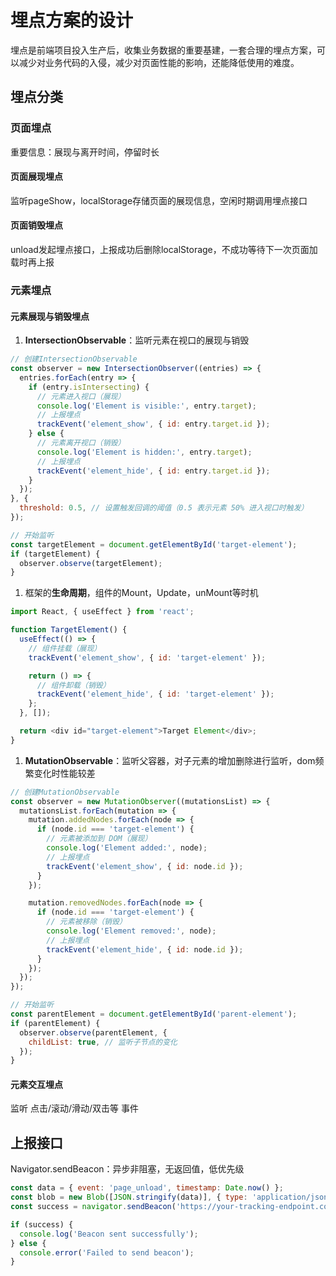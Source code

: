 # 埋点方案的设计

埋点是前端项目投入生产后，收集业务数据的重要基建，一套合理的埋点方案，可以减少对业务代码的入侵，减少对页面性能的影响，还能降低使用的难度。

## 埋点分类

### 页面埋点

重要信息：展现与离开时间，停留时长

#### 页面展现埋点

监听pageShow，localStorage存储页面的展现信息，空闲时期调用埋点接口

#### 页面销毁埋点

unload发起埋点接口，上报成功后删除localStorage，不成功等待下一次页面加载时再上报

### 元素埋点

#### 元素展现与销毁埋点

1. **IntersectionObservable**：监听元素在视口的展现与销毁

```JavaScript
// 创建IntersectionObservable
const observer = new IntersectionObserver((entries) => {
  entries.forEach(entry => {
    if (entry.isIntersecting) {
      // 元素进入视口（展现）
      console.log('Element is visible:', entry.target);
      // 上报埋点
      trackEvent('element_show', { id: entry.target.id });
    } else {
      // 元素离开视口（销毁）
      console.log('Element is hidden:', entry.target);
      // 上报埋点
      trackEvent('element_hide', { id: entry.target.id });
    }
  });
}, {
  threshold: 0.5, // 设置触发回调的阈值（0.5 表示元素 50% 进入视口时触发）
});

// 开始监听
const targetElement = document.getElementById('target-element');
if (targetElement) {
  observer.observe(targetElement);
}
```

1. 框架的**生命周期**，组件的Mount，Update，unMount等时机

```JavaScript
import React, { useEffect } from 'react';

function TargetElement() {
  useEffect(() => {
    // 组件挂载（展现）
    trackEvent('element_show', { id: 'target-element' });

    return () => {
      // 组件卸载（销毁）
      trackEvent('element_hide', { id: 'target-element' });
    };
  }, []);

  return <div id="target-element">Target Element</div>;
}
```

1. **MutationObservable**：监听父容器，对子元素的增加删除进行监听，dom频繁变化时性能较差

```JavaScript
// 创建MutationObservable
const observer = new MutationObserver((mutationsList) => {
  mutationsList.forEach(mutation => {
    mutation.addedNodes.forEach(node => {
      if (node.id === 'target-element') {
        // 元素被添加到 DOM（展现）
        console.log('Element added:', node);
        // 上报埋点
        trackEvent('element_show', { id: node.id });
      }
    });

    mutation.removedNodes.forEach(node => {
      if (node.id === 'target-element') {
        // 元素被移除（销毁）
        console.log('Element removed:', node);
        // 上报埋点
        trackEvent('element_hide', { id: node.id });
      }
    });
  });
});

// 开始监听
const parentElement = document.getElementById('parent-element');
if (parentElement) {
  observer.observe(parentElement, {
    childList: true, // 监听子节点的变化
  });
}
```

#### 元素交互埋点

监听 点击/滚动/滑动/双击等 事件

## 上报接口

Navigator.sendBeacon：异步非阻塞，无返回值，低优先级

```JavaScript
const data = { event: 'page_unload', timestamp: Date.now() };
const blob = new Blob([JSON.stringify(data)], { type: 'application/json' });
const success = navigator.sendBeacon('https://your-tracking-endpoint.com', blob);

if (success) {
  console.log('Beacon sent successfully');
} else {
  console.error('Failed to send beacon');
}
```